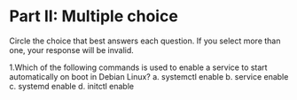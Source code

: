 # Part II: Multiple choice

Circle the choice that best answers each question. If you select more than one, your response will be invalid.

1.Which of the following commands is used to enable a service to start automatically on boot in Debian Linux? 
   a. systemctl enable
   b. service enable
   c. systemd enable
   d. initctl enable
